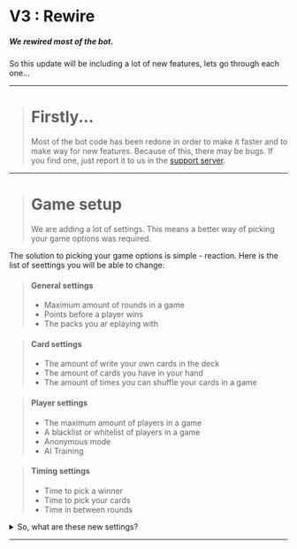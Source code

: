 # V3 : Rewire
##### *We rewired most of the bot.*

So this update will be including a lot of new features, lets go through each one...



---



> **Firstly...** 
> ====
> Most of the bot code has been redone in order to make it faster and to make way for new features.
> Because of this, there may be bugs. If you find one, just report it to us in the [support server](https://discord.gg/bPaNnxe).



---



> **Game setup** 
> ====
> We are adding a lot of settings. This means a better way of picking your game options was required. 

The solution to picking your game options is simple - reaction.
Here is the list of seettings you will be able to change:
> #### General settings
> - Maximum amount of rounds in a game
> - Points before a player wins
> - The packs you ar eplaying with

> #### Card settings
> - The amount of write your own cards in the deck
> - The amount of cards you have in your hand
> - The amount of times you can shuffle your cards in a game

> #### Player settings
> - The maximum amount of players in a game
> - A blacklist or whitelist of players in a game
> - Anonymous mode
> - AI Training

> #### Timing settings
> - Time to pick a winner
> - Time to pick your cards
> - Time in between rounds

<details>
  <summary>
    So, what are these new settings?
  </summary>
  Write your own cards - Let you type your own response to a question<br>
  Cards in hand - The amount of cards you get to choose from<br>
  Shuffles - How many times a player can get rid of all of their cards and get new ones<br>
  Maximum players in a game - Limits how many people can join your game<br>
  Blacklist / Whitelist - Lets specific people play only, or doesn't allow certain people to play<br>
  Anonymous mode - Hides the winner of each round, and doesn't show the leaderboard until the end<br>
  AI Training - Allows us to look at the winners of each game to train a bot to play
</details>

---

